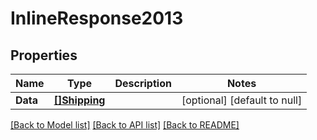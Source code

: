 # InlineResponse2013

## Properties
Name | Type | Description | Notes
------------ | ------------- | ------------- | -------------
**Data** | [**[]Shipping**](Shipping.md) |  | [optional] [default to null]

[[Back to Model list]](../README.md#documentation-for-models) [[Back to API list]](../README.md#documentation-for-api-endpoints) [[Back to README]](../README.md)



